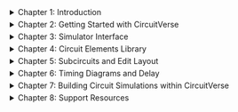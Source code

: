 <style>
  details {
    margin-left: 20px; 
    margin-bottom: 5px; 
  }

  details summary {
    cursor: pointer;
    transition: text-decoration 0.3s ease;
  }

  details summary:hover {
    text-decoration: underline; 
  }
</style>

<details>
  <summary>Chapter 1: Introduction</summary>

  - [Introduction](/chapter1/1introduction.md)
  - [Key Features](/chapter1/2keyfeatures.md)
  - [System Requirements](/chapter1/3systemrequirments.md)
</details>

<details>
  <summary>Chapter 2: Getting Started with CircuitVerse</summary>

  - [Getting Started with CircuitVerse](/chapter2/1gettingstarted.md)
  - [CircuitVerse For Educators](/chapter2/2cvforeducators.md)
  - [Integrate CircuitVerse with LMS](/chapter2/3lmsintegration.md)
  - [Best Practices For Working With CircuitVerse Simulator](/chapter2/4bestpracticescv.md)
</details>

<details>
  <summary>Chapter 3: Simulator Interface</summary>

  - [Introduction](/chapter3/1introduction.md)
  - [Understanding CircuitVerse Simulator](/chapter3/2understandingcvsimulator.md)
</details>

<details>
  <summary>Chapter 4: Circuit Elements Library</summary>

  - [Introduction](/chapter4/1introduction.md)
  - [Input](/chapter4/2input.md)
  - [Output](/chapter4/3output.md)
  - [Gates](/chapter4/4gates.md)
  - [Decoders & Plexers](/chapter4/5muxandplex.md)
  - [Sequential Elements](/chapter4/6sequentialelements.md)
  - [Annotation](/chapter4/7annotation.md)
  - [Misc](/chapter4/8misc.md)
</details>

<details>
  <summary>Chapter 5: Subcircuits and Edit Layout</summary>

  - [Using Subcircuits](/chapter5/usingsubcircuits.md)
  - [Using Edit Layout](/chapter5/usingeditlayout.md)
</details>

<details>
  <summary>Chapter 6: Timing Diagrams and Delay</summary>

  - [Clock Time vs Delay](/chapter6/delayvsclock.md)
  - [Timing Diagram](/chapter6/timingdiagram.md)
</details>

<details>
  <summary>Chapter 7: Building Circuit Simulations within CircuitVerse</summary>

  - [CircuitVerse Design Process](/chapter7/1cvdesignprocess.md)
  - [Building Circuit Simulations within CircuitVerse Simulator](/chapter7/2buildwithcv.md)
  - [Testing Circuits](/chapter7/3testcircuits.md)
</details>

<details>
  <summary>Chapter 8: Support Resources</summary>

  - [Online Forums](/chapter8/1onlineforums.md)
  - [FAQ](/chapter8/2cvfaq.md)
  - [Understanding Error Messages](/chapter8/3cverrormessages.md)
  - [Keyboard Shortcuts](/chapter8/4shortcuts.md)
</details>

